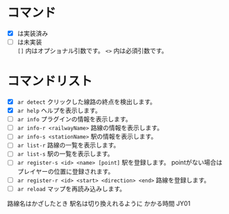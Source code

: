 # コマンド

- [x] は実装済み
- [ ] は未実装<br>
  `[]` 内はオプショナル引数です。
  `<>` 内は必須引数です。

# コマンドリスト

- [x] `ar detect` クリックした線路の終点を検出します。
- [x] `ar help` ヘルプを表示します。
- [ ] `ar info` プラグインの情報を表示します。
- [ ] `ar info-r <railwayName>` 路線の情報を表示します。
- [ ] `ar info-s <stationName>` 駅の情報を表示します。
- [ ] `ar list-r` 路線の一覧を表示します。
- [ ] `ar list-s` 駅の一覧を表示します。
- [ ] `ar register-s <id> <name> [point]` 駅を登録します。 pointがない場合はプレイヤーの位置に登録されます。
- [ ] `ar register-r <id> <start> <direction> <end>` 路線を登録します。
- [ ] `ar reload` マップを再読み込みします。

路線名はかざしたとき
駅名は切り換えれるように
かかる時間
JY01